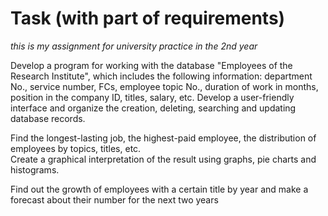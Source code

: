 # Task (with part of requirements)
*this is my assignment for university practice in the 2nd year*

Develop a program for working with the database "Employees of the Research Institute", which includes the following information: department
No., service number, FCs, employee topic No., duration of work in months, position in the company ID,
titles, salary, etc. Develop a user-friendly interface and organize the creation, deleting, searching and updating database records.

Find the longest-lasting job, the highest-paid employee, the distribution of employees by topics, titles, etc. \
Create a graphical interpretation of the result using graphs, pie charts and histograms.

Find out the growth of employees with a certain title by year and make a forecast about their number for the next two years
